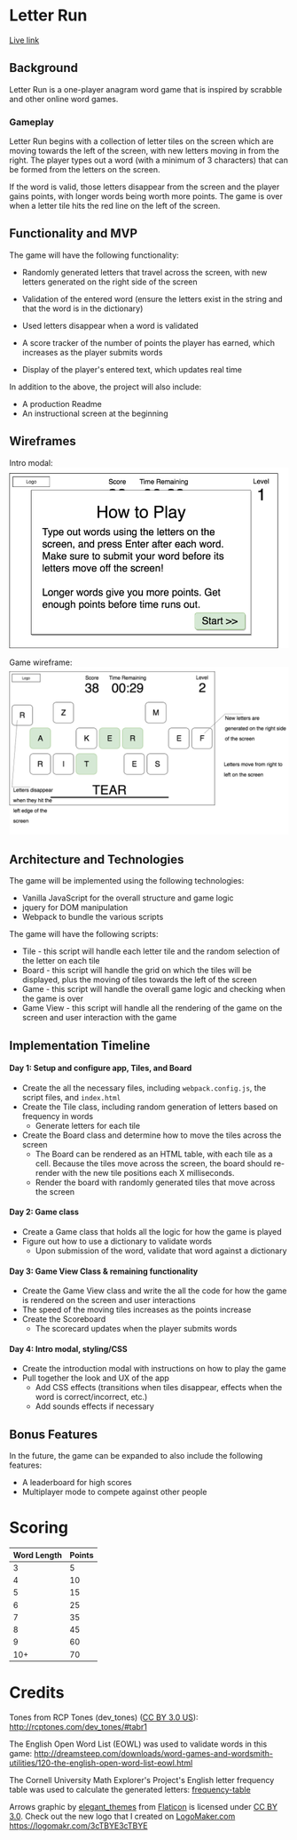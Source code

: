 # Letter Run

[Live link](virginiac32.github.io/letter-run)

## Background

Letter Run is a one-player anagram word game that is inspired by scrabble and other online word games.

### Gameplay

Letter Run begins with a collection of letter tiles on the screen which are moving towards the left of the screen, with new letters moving in from the right. The player types out a word (with a minimum of 3 characters) that can be formed from the letters on the screen.

If the word is valid, those letters disappear from the screen and the player gains points, with longer words being worth more points. The game is over when a letter tile hits the red line on the left of the screen.

## Functionality and MVP

The game will have the following functionality:

* Randomly generated letters that travel across the screen, with new letters generated on the right side of the screen

* Validation of the entered word (ensure the letters exist in the string and that the word is in the dictionary)

* Used letters disappear when a word is validated

* A score tracker of the number of points the player has earned, which increases as the player submits words

* Display of the player's entered text, which updates real time

In addition to the above, the project will also include:

* A production Readme
* An instructional screen at the beginning


## Wireframes

Intro modal:
![intro-page](./assets/docs/wireframes/Word-Game-intro.png)

Game wireframe:
![word-drop](./assets/docs/wireframes/Word-Game.png)

## Architecture and Technologies

The game will be implemented using the following technologies:

* Vanilla JavaScript for the overall structure and game logic
* jquery for DOM manipulation
* Webpack to bundle the various scripts

The game will have the following scripts:

* Tile - this script will handle each letter tile and the random selection of the letter on each tile
* Board - this script will handle the grid on which the tiles will be displayed, plus the moving of tiles towards the left of the screen
* Game - this script will handle the overall game logic and checking when the game is over
* Game View - this script will handle all the rendering of the game on the screen and user interaction with the game


## Implementation Timeline

#### Day 1: Setup and configure app, Tiles, and Board
* Create the all the necessary files, including `webpack.config.js`, the script files, and `index.html`
* Create the Tile class, including random generation of letters based on frequency in words
  * Generate letters for each tile
* Create the Board class and determine how to move the tiles across the screen
  * The Board can be rendered as an HTML table, with each tile as a cell. Because the tiles move across the screen, the board should re-render with the new tile positions each X milliseconds.
  * Render the board with randomly generated tiles that move across the screen

#### Day 2: Game class
* Create a Game class that holds all the logic for how the game is played
* Figure out how to use a dictionary to validate words
  * Upon submission of the word, validate that word against a dictionary

#### Day 3: Game View Class & remaining functionality
* Create the Game View class and write the all the code for how the game is rendered on the screen and user interactions
* The speed of the moving tiles increases as the points increase
* Create the Scoreboard
  * The scorecard updates when the player submits words

#### Day 4: Intro modal, styling/CSS
* Create the introduction modal with instructions on how to play the game
* Pull together the look and UX of the app
  * Add CSS effects (transitions when tiles disappear, effects when the word is correct/incorrect, etc.)
  * Add sounds effects if necessary

## Bonus Features
In the future, the game can be expanded to also include the following features:
* A leaderboard for high scores
* Multiplayer mode to compete against other people

# Scoring

|Word Length   | Points   |
|-------|------------------|
| 3 | 5 |
| 4 | 10 |
| 5 | 15 |
| 6 | 25 |
| 7 | 35 |
| 8 | 45 |
| 9 | 60 |
| 10+ | 70 |

# Credits

Tones from RCP Tones (dev_tones) ([CC BY 3.0 US](https://creativecommons.org/licenses/by/3.0/us/)): http://rcptones.com/dev_tones/#tabr1

The English Open Word List (EOWL) was used to validate words in this game: http://dreamsteep.com/downloads/word-games-and-wordsmith-utilities/120-the-english-open-word-list-eowl.html

The Cornell University Math Explorer's Project's English letter frequency table was used to calculate the generated letters: [frequency-table](http://www.math.cornell.edu/~mec/2003-2004/cryptography/subs/frequencies.html)

Arrows graphic by <a href="http://www.flaticon.com/authors/elegant-themes">elegant_themes</a> from <a href="http://www.flaticon.com/">Flaticon</a> is licensed under <a href="http://creativecommons.org/licenses/by/3.0/" title="Creative Commons BY 3.0">CC BY 3.0</a>. Check out the new logo that I created on <a href="http://logomakr.com" title="Logo Maker">LogoMaker.com</a> https://logomakr.com/3cTBYE3cTBYE
